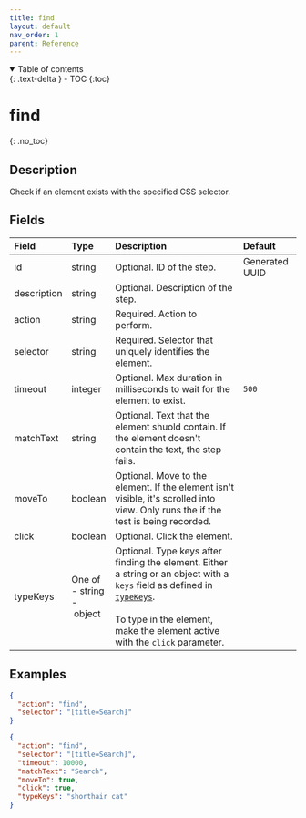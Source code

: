 ```yaml
---
title: find
layout: default
nav_order: 1
parent: Reference
---
```


<details open markdown="block">
<summary>
Table of contents
</summary>
{: .text-delta }
- TOC
{:toc}
</details>

# find
{: .no_toc}

## Description

Check if an element exists with the specified CSS selector.

## Fields

Field | Type | Description | Default
:-- | :-- | :-- | :--
id | string |  Optional. ID of the step. | Generated UUID
description | string |  Optional. Description of the step. | 
action | string |  Required. Action to perform. | 
selector | string |  Required. Selector that uniquely identifies the element. | 
timeout | integer |  Optional. Max duration in milliseconds to wait for the element to exist. | `500`
matchText | string |  Optional. Text that the element shuold contain. If the element doesn't contain the text, the step fails. | 
moveTo | boolean |  Optional. Move to the element. If the element isn't visible, it's scrolled into view. Only runs the if the test is being recorded. | 
click | boolean |  Optional. Click the element. | 
typeKeys | One of<br>-&nbsp;string<br>-&nbsp;object |  Optional. Type keys after finding the element. Either a string or an object with a `keys` field as defined in [`typeKeys`](/reference/schemas/typeKeys).<br><br>To type in the element, make the element active with the `click` parameter. | 

## Examples

```json
{
  "action": "find",
  "selector": "[title=Search]"
}
```

```json
{
  "action": "find",
  "selector": "[title=Search]",
  "timeout": 10000,
  "matchText": "Search",
  "moveTo": true,
  "click": true,
  "typeKeys": "shorthair cat"
}
```
